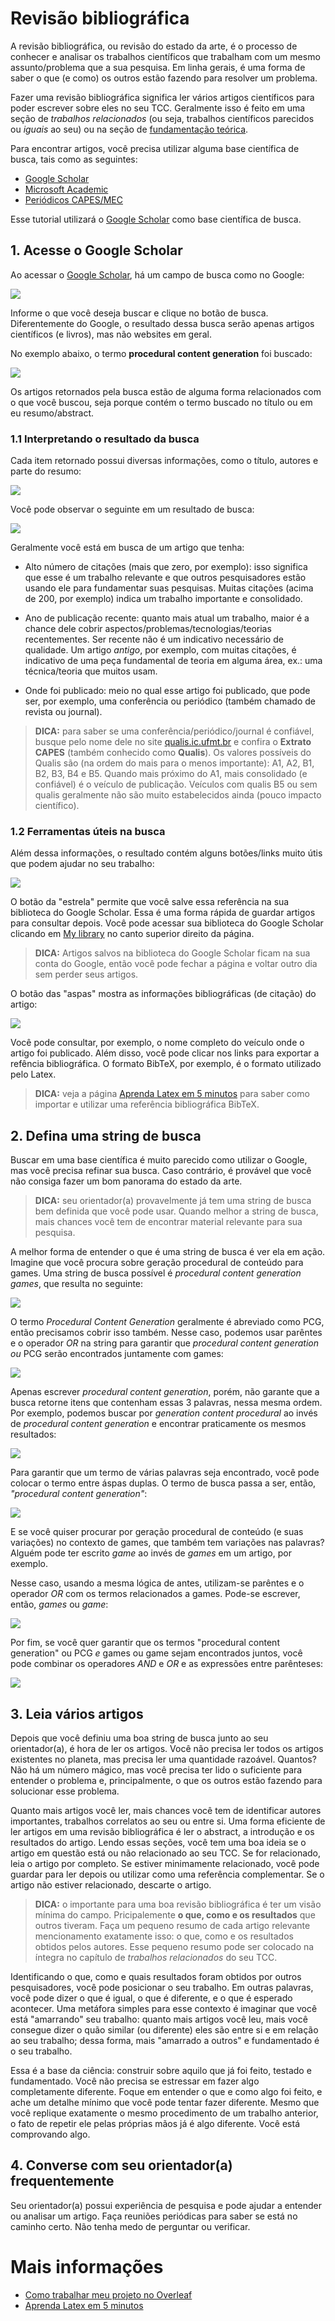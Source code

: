 # Revisão bibliográfica

A revisão bibliográfica, ou revisão do estado da arte, é o processo de conhecer e analisar os trabalhos científicos que trabalham com um mesmo assunto/problema que a sua pesquisa. Em linha gerais, é uma forma de saber o que (e como) os outros estão fazendo para resolver um problema.

Fazer uma revisão bibliográfica significa ler vários artigos científicos para poder escrever sobre eles no seu TCC. Geralmente isso é feito em uma seção de _trabalhos relacionados_ (ou seja, trabalhos científicos parecidos ou *iguais* ao seu) ou na seção de [fundamentação teórica](fundamentacao-teorica.md).

Para encontrar artigos, você precisa utilizar alguma base científica de busca, tais como as seguintes:

* [Google Scholar](https://scholar.google.com)
* [Microsoft Academic](https://academic.microsoft.com)
* [Periódicos CAPES/MEC](https://www.periodicos.capes.gov.br)

Esse tutorial utilizará o [Google Scholar](https://scholar.google.com) como base científica de busca.

## 1. Acesse o Google Scholar

Ao acessar o [Google Scholar](https://scholar.google.com), há um campo de busca como no Google:

![](img/google-scholar.png)

Informe o que você deseja buscar e clique no botão de busca. Diferentemente do Google, o resultado dessa busca serão apenas artigos científicos (e livros), mas não websites em geral.

No exemplo abaixo, o termo **procedural content generation** foi buscado:

![](img/google-scholar-results.png)

Os artigos retornados pela busca estão de alguma forma relacionados com o que você buscou, seja porque contém o termo buscado no título ou em eu resumo/abstract.

### 1.1 Interpretando o resultado da busca

Cada item retornado possui diversas informações, como o título, autores e parte do resumo:

![](img/google-scholar-result-focus.png)

Você pode observar o seguinte em um resultado de busca:

![](img/google-scholar-result-focus-detailed.png)

Geralmente você está em busca de um artigo que tenha:

* Alto número de citações (mais que zero, por exemplo): isso significa que esse é um trabalho relevante e que outros pesquisadores estão usando ele para fundamentar suas pesquisas. Muitas citações (acima de 200, por exemplo) indica um trabalho importante e consolidado.

* Ano de publicação recente: quanto mais atual um trabalho, maior é a chance dele cobrir aspectos/problemas/tecnologias/teorias recentementes. Ser recente não é um indicativo necessário de qualidade. Um artigo _antigo_, por exemplo, com muitas citações, é indicativo de uma peça fundamental de teoria em alguma área, ex.: uma técnica/teoria que muitos usam.

* Onde foi publicado: meio no qual esse artigo foi publicado, que pode ser, por exemplo, uma conferência ou periódico (também chamado de revista ou journal).

> **DICA:** para saber se uma conferência/periódico/journal é confiável, busque pelo nome dele no site [qualis.ic.ufmt.br](https://qualis.ic.ufmt.br) e confira o **Extrato CAPES** (também conhecido como **Qualis**). Os valores possíveis do Qualis são (na ordem do mais para o menos importante): A1, A2, B1, B2, B3, B4 e B5. Quando mais próximo do A1, mais consolidado (e confiável) é o veículo de publicação. Veículos com qualis B5 ou sem qualis geralmente não são muito estabelecidos ainda (pouco impacto científico). 

### 1.2 Ferramentas úteis na busca

Além dessa informações, o resultado contém alguns botões/links muito útis que podem ajudar no seu trabalho:

![](img/google-scholar-result-focus-detailed-tools.png)

O botão da "estrela" permite que você salve essa referência na sua biblioteca do Google Scholar. Essa é uma forma rápida de guardar artigos para consultar depois. Você pode acessar sua biblioteca do Google Scholar clicando em [My library](https://scholar.google.se/scholar?scilib=1&hl=en&as_sdt=0,5) no canto superior direito da página.

> **DICA:** Artigos salvos na biblioteca do Google Scholar ficam na sua conta do Google, então você pode fechar a página e voltar outro dia sem perder seus artigos.

O botão das "aspas" mostra as informações bibliográficas (de citação) do artigo:

![](img/google-scholar-cite-detailed.png)

Você pode consultar, por exemplo, o nome completo do veículo onde o artigo foi publicado. Além disso, você pode clicar nos links para exportar a refência bibliográfica. O formato BibTeX, por exemplo, é o formato utilizado pelo Latex.

> **DICA:** veja a página [Aprenda Latex em 5 minutos](latex-5min.md) para saber como importar e utilizar uma referência bibliográfica BibTeX.

## 2. Defina uma string de busca

Buscar em uma base científica é muito parecido como utilizar o Google, mas você precisa refinar sua busca. Caso contrário, é provável que você não consiga fazer um bom panorama do estado da arte.

> **DICA:** seu orientador(a) provavelmente já tem uma string de busca bem definida que você pode usar. Quando melhor a string de busca, mais chances você tem de encontrar material relevante para sua pesquisa.

A melhor forma de entender o que é uma string de busca é ver ela em ação. Imagine que você procura sobre geração procedural de conteúdo para games. Uma string de busca possível é _procedural content generation games_, que resulta no seguinte:

![](img/google-scholar-results.png)

O termo _Procedural Content Generation_ geralmente é abreviado como PCG, então precisamos cobrir isso também. Nesse caso, podemos usar parêntes e o operador _OR_ na string para garantir que _procedural content generation_ *ou* PCG serão encontrados juntamente com games:

![](img/google-scholar-search-semi-complex.png)

Apenas escrever _procedural content generation_, porém, não garante que a busca retorne itens que contenham essas 3 palavras, nessa mesma ordem. Por exemplo, podemos buscar por _generation content procedural_ ao invés de _procedural content generation_ e encontrar praticamente os mesmos resultados:

![](img/google-scholar-search-semi-complex2.png)

Para garantir que um termo de várias palavras seja encontrado, você pode colocar o termo entre áspas duplas. O termo de busca passa a ser, então, _"procedural content generation"_:

![](img/google-scholar-search-semi-complex3.png)

E se você quiser procurar por geração procedural de conteúdo (e suas variações) no contexto de games, que também tem variações nas palavras? Alguém pode ter escrito _game_ ao invés de _games_ em um artigo, por exemplo.

Nesse caso, usando a mesma lógica de antes, utilizam-se parêntes e o operador *OR* com os termos relacionados a games. Pode-se escrever, então, _games_ ou _game_:

![](img/google-scholar-search-semi-complex4.png)

Por fim, se você quer garantir que os termos "procedural content generation" ou PCG *e* games ou game sejam encontrados juntos, você pode combinar os operadores *AND* e *OR* e as expressões entre parênteses: 

![](img/google-scholar-search-semi-complex5.png)

## 3. Leia vários artigos

Depois que você definiu uma boa string de busca junto ao seu orientador(a), é hora de ler os artigos. Você não precisa ler todos os artigos existentes no planeta, mas precisa ler uma quantidade razoável. Quantos? Não há um número mágico, mas você precisa ter lido o suficiente para entender o problema e, principalmente, o que os outros estão fazendo para solucionar esse problema.

Quanto mais artigos você ler, mais chances você tem de identificar autores importantes, trabalhos correlatos ao seu ou entre si. Uma forma eficiente de ler artigos em uma revisão bibliográfica é ler o abstract, a introdução e os resultados do artigo. Lendo essas seções, você tem uma boa ideia se o artigo em questão está ou não relacionado ao seu TCC. Se for relacionado, leia o artigo por completo. Se estiver minimamente relacionado, você pode guardar para ler depois ou utilizar como uma referência complementar. Se o artigo não estiver relacionado, descarte o artigo.

> **DICA:** o importante para uma boa revisão bibliográfica é ter um visão mínima do campo. Pricipalemente **o que, como e os resultados** que outros tiveram. Faça um pequeno resumo de cada artigo relevante mencionamento exatamente isso: o que, como e os resultados obtidos pelos autores. Esse pequeno resumo pode ser colocado na íntegra no capítulo de _trabalhos relacionados_ do seu TCC.

Identificando o que, como e quais resultados foram obtidos por outros pesquisadores, você pode posicionar o seu trabalho. Em outras palavras, você pode dizer o que é igual, o que é diferente, e o que é esperado acontecer. Uma metáfora simples para esse contexto é imaginar que você está "amarrando" seu trabalho: quanto mais artigos você leu, mais você consegue dizer o quão similar (ou diferente) eles são entre si e em relação ao seu trabalho; dessa forma, mais "amarrado a outros" e fundamentado é o seu trabalho.

Essa é a base da ciência: construir sobre aquilo que já foi feito, testado e fundamentado. Você não precisa se estressar em fazer algo completamente diferente. Foque em entender o que e como algo foi feito, e ache um detalhe mínimo que você pode tentar fazer diferente. Mesmo que você replique exatamente o mesmo procedimento de um trabalho anterior, o fato de repetir ele pelas próprias mãos já é algo diferente. Você está comprovando algo.

## 4. Converse com seu orientador(a) frequentemente

Seu orientador(a) possui experiência de pesquisa e pode ajudar a entender ou analisar um artigo. Faça reuniões periódicas para saber se está no caminho certo. Não tenha medo de perguntar ou verificar.

# Mais informações

* [Como trabalhar meu projeto no Overleaf](docs/overleaf.md)
* [Aprenda Latex em 5 minutos](docs/latex-5min.md)
